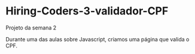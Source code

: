 # Hiring-Coders-3-validador-CPF
Projeto da semana 2

Durante uma das aulas sobre Javascript, criamos uma página que valida o CPF.
